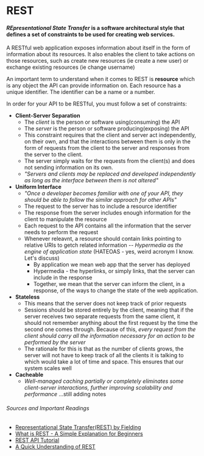 # REST
#### _REpresentational State Transfer_ is a software architectural style that defines a set of constraints to be used for creating web services. 

A RESTful web application exposes information about itself in the form of information about its resources. It also enables the client to take actions on those resources, such as create new resources (ie create a new user) or exchange existing resources (ie change username)

An important term to understand when it comes to REST is __resource__ which is any object the API can provide information on. Each resource has a unique identifier. The identifier can be a name or a number. 

In order for your API to be RESTful, you must follow a set of constraints: 
* __Client-Server Separation__
	* The _client_ is the person or software using(consuming) the API
	* The _server_ is the person or software producing(exposing) the API
	* This constraint requires that the client and server act independently, on their own, and that the interactions between them is only in the form of requests from the client to the server and responses from the server to the client. 
	* The server simply waits for the requests from the client(s) and does not sending information on its own. 
	* _"Servers and clients may be replaced and developed independently as long as the interface between them is not altered"_
* __Uniform Interface__
	* _"Once a developer becomes familiar with one of your API, they should be able to follow the similar approach for other APIs"_
	* The request to the server has to include a resource identifier
	* The response from the server includes enough information for the client to manipulate the resource 
	* Each request to the API contains all the information that the server needs to perform the request
	* Whenever releavnt, a resource should contain links pointing to relative URIs to getch related information -- _Hypermedia as the engine of application state_ (HATEOAS - yes, weird acronym I know. Let's discuss) 
		* By application we mean web app that the server has deployed 
		* Hypermedia - the hyperlinks, or simply links, that the server can include in the response 
		* Together, we mean that the server can inform the client, in a response, of the ways to change the state of the web application. 
* __Stateless__
	* This means that the server does not keep track of prior requests
	* Sessions should be stored entirely by the client, meaning that if the server receives two separate requests from the same client, it should not remember anything about the first request by the time the second one comes through. Because of this, _every request from the client should carry all the information necessary for an action to be performed by the server_
	* The rationale for this is that as the number of clients grows, the server will not have to keep track of all the clients it is talking to which would take a lot of time and space. This ensures that our system scales well 
* __Cacheable__
	* _Well-managed caching partially or completely eliminates some client-server interactions, further improving scalability and performance_
		...still adding notes 


###### Sources and Important Readings 
* [Representational State Transfer(REST) by Fielding](https://www.ics.uci.edu/~fielding/pubs/dissertation/rest_arch_style.htm)
* [What is REST - A Simple Explanation for Beginners](https://medium.com/extend/what-is-rest-a-simple-explanation-for-beginners-part-1-introduction-b4a072f8740f)
* [REST API Tutorial](restfulapi.net/)
* [A Quick Understanding of REST](https://scotch.io/bar-talk/a-quick-understanding-of-rest)